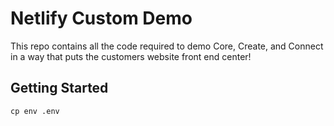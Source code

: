 # Netlify Custom Demo

This repo contains all the code required to demo Core, Create, and Connect in a way that puts the customers website front end center!

## Getting Started

`cp env .env`